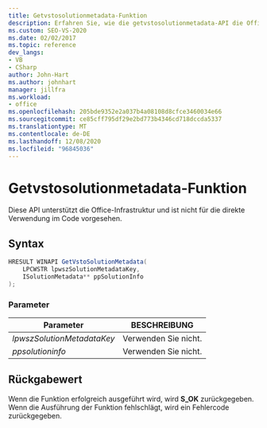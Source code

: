 ```yaml
---
title: Getvstosolutionmetadata-Funktion
description: Erfahren Sie, wie die getvstosolutionmetadata-API die Office-Infrastruktur unterstützt und nicht für die direkte Verwendung im Code vorgesehen ist.
ms.custom: SEO-VS-2020
ms.date: 02/02/2017
ms.topic: reference
dev_langs:
- VB
- CSharp
author: John-Hart
ms.author: johnhart
manager: jillfra
ms.workload:
- office
ms.openlocfilehash: 205bde9352e2a037b4a08108d8cfce3460034e66
ms.sourcegitcommit: ce85cff795df29e2bd773b4346cd718dccda5337
ms.translationtype: MT
ms.contentlocale: de-DE
ms.lasthandoff: 12/08/2020
ms.locfileid: "96845036"
---
```

# <a name="getvstosolutionmetadata-function"></a>Getvstosolutionmetadata-Funktion
  Diese API unterstützt die Office-Infrastruktur und ist nicht für die direkte Verwendung im Code vorgesehen.

## <a name="syntax"></a>Syntax

```csharp
HRESULT WINAPI GetVstoSolutionMetadata(
    LPCWSTR lpwszSolutionMetadataKey,
    ISolutionMetadata** ppSolutionInfo
);
```

### <a name="parameters"></a>Parameter

|Parameter|BESCHREIBUNG|
|---------------|-----------------|
|*lpwszSolutionMetadataKey*|Verwenden Sie nicht.|
|*ppsolutioninfo*|Verwenden Sie nicht.|

## <a name="return-value"></a>Rückgabewert
 Wenn die Funktion erfolgreich ausgeführt wird, wird **S_OK** zurückgegeben. Wenn die Ausführung der Funktion fehlschlägt, wird ein Fehlercode zurückgegeben.
